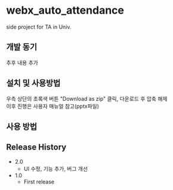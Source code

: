 # webx_auto_attendance
side project for TA in Univ.

## 개발 동기
추후 내용 추가

## 설치 및 사용방법
우측 상단의 초록색 버튼 "Download as zip" 클릭, 다운로드 후 압축 해제<br>
이후 진행은 사용자 매뉴얼 참고(pptx파일)

## 사용 방법


## Release History

* 2.0
    * UI 수정, 기능 추가, 버그 개선
* 1.0
    * First release
    
